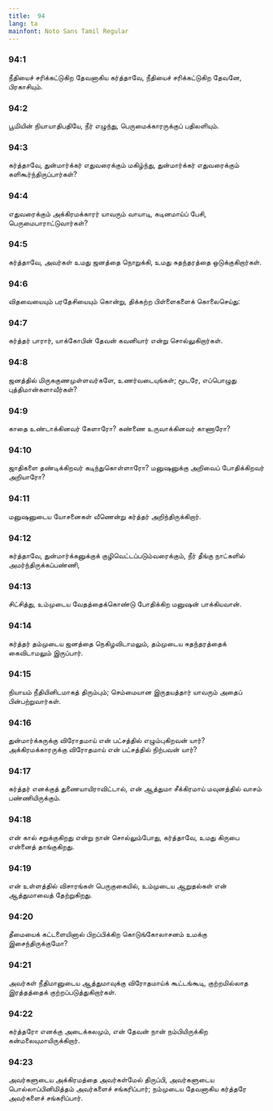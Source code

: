 ```yaml
---
title:  94
lang: ta
mainfont: Noto Sans Tamil Regular
---
```


###  94:1

நீதியைச் சரிக்கட்டுகிற தேவனாகிய கர்த்தாவே, நீதியைச் சரிக்கட்டுகிற தேவனே, பிரகாசியும்.

###  94:2

பூமியின் நியாயாதிபதியே, நீர் எழுந்து, பெருமைக்காரருக்குப் பதிலளியும்.

###  94:3

கர்த்தாவே, துன்மார்க்கர் எதுவரைக்கும் மகிழ்ந்து, துன்மார்க்கர் எதுவரைக்கும் களிகூர்ந்திருப்பார்கள்?

###  94:4

எதுவரைக்கும் அக்கிரமக்காரர் யாவரும் வாயாடி, கடினமாய்ப் பேசி, பெருமைபாராட்டுவார்கள்?

###  94:5

கர்த்தாவே, அவர்கள் உமது ஜனத்தை நொறுக்கி, உமது சுதந்தரத்தை ஒடுக்குகிறார்கள்.

###  94:6

விதவையையும் பரதேசியையும் கொன்று, திக்கற்ற பிள்ளைகளைக் கொலைசெய்து:

###  94:7

கர்த்தர் பாரார், யாக்கோபின் தேவன் கவனியார் என்று சொல்லுகிறார்கள்.

###  94:8

ஜனத்தில் மிருககுணமுள்ளவர்களே, உணர்வடையுங்கள்; மூடரே, எப்பொழுது புத்திமான்களாவீர்கள்?

###  94:9

காதை உண்டாக்கினவர் கேளாரோ? கண்ணை உருவாக்கினவர் காணாரோ?

###  94:10

ஜாதிகளை தண்டிக்கிறவர் கடிந்துகொள்ளாரோ? மனுஷனுக்கு அறிவைப் போதிக்கிறவர் அறியாரோ?

###  94:11

மனுஷனுடைய யோசனைகள் வீணென்று கர்த்தர் அறிந்திருக்கிறார்.

###  94:12

கர்த்தாவே, துன்மார்க்கனுக்குக் குழிவெட்டப்படும்வரைக்கும், நீர் தீங்கு நாட்களில் அமர்ந்திருக்கப்பண்ணி,

###  94:13

சிட்சித்து, உம்முடைய வேதத்தைக்கொண்டு போதிக்கிற மனுஷன் பாக்கியவான்.

###  94:14

கர்த்தர் தம்முடைய ஜனத்தை நெகிழவிடாமலும், தம்முடைய சுதந்தரத்தைக் கைவிடாமலும் இருப்பார்.

###  94:15

நியாயம் நீதியினிடமாகத் திரும்பும்; செம்மையான இருதயத்தார் யாவரும் அதைப் பின்பற்றுவார்கள்.

###  94:16

துன்மார்க்கருக்கு விரோதமாய் என் பட்சத்தில் எழும்புகிறவன் யார்? அக்கிரமக்காரருக்கு விரோதமாய் என் பட்சத்தில் நிற்பவன் யார்?

###  94:17

கர்த்தர் எனக்குத் துணையாயிராவிட்டால், என் ஆத்துமா சீக்கிரமாய் மவுனத்தில் வாசம் பண்ணியிருக்கும்.

###  94:18

என் கால் சறுக்குகிறது என்று நான் சொல்லும்போது, கர்த்தாவே, உமது கிருபை என்னைத் தாங்குகிறது.

###  94:19

என் உள்ளத்தில் விசாரங்கள் பெருகுகையில், உம்முடைய ஆறுதல்கள் என் ஆத்துமாவைத் தேற்றுகிறது.

###  94:20

தீமையைக் கட்டளையினால் பிறப்பிக்கிற கொடுங்கோலாசனம் உமக்கு இசைந்திருக்குமோ?

###  94:21

அவர்கள் நீதிமானுடைய ஆத்துமாவுக்கு விரோதமாய்க் கூட்டங்கூடி, குற்றமில்லாத இரத்தத்தைக் குற்றப்படுத்துகிறார்கள்.

###  94:22

கர்த்தரோ எனக்கு அடைக்கலமும், என் தேவன் நான் நம்பியிருக்கிற கன்மலையுமாயிருக்கிறார்.

###  94:23

அவர்களுடைய அக்கிரமத்தை அவர்கள்மேல் திருப்பி, அவர்களுடைய பொல்லாப்பினிமித்தம் அவர்களைச் சங்கரிப்பார்; நம்முடைய தேவனாகிய கர்த்தரே அவர்களைச் சங்கரிப்பார்.

